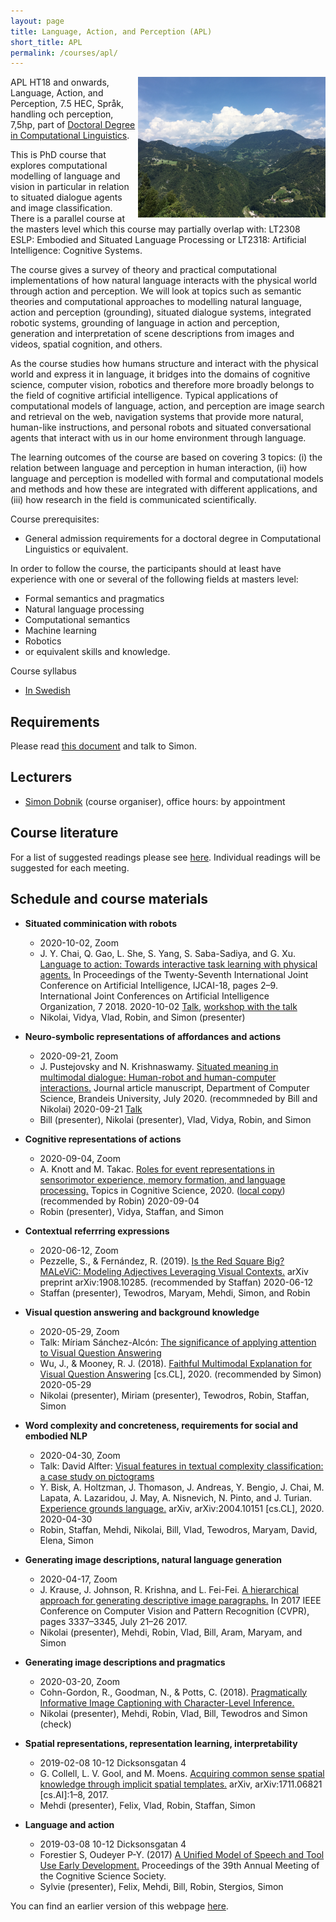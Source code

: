 ```yaml
---
layout: page
title: Language, Action, and Perception (APL)
short_title: APL
permalink: /courses/apl/
---
```


<img align="right" width="300" src="pics/IMG_5943.JPG"/>

APL HT18 and onwards, Language, Action, and Perception, 7.5 HEC, Språk, handling och perception, 7,5hp, part of [Doctoral Degree in Computational
Linguistics](https://flov.gu.se/digitalAssets/1605/1605989_asp-fd-datalingvistik-2016ver2.pdf).

This is PhD course that explores computational modelling of language and vision in particular in relation to situated dialogue agents and image classification. There is a parallel course at the masters level which this course may partially overlap with: LT2308 ESLP: Embodied and Situated Language Processing or LT2318: Artificial Intelligence: Cognitive Systems.

The course gives a survey of theory and practical computational implementations of how natural language interacts with the physical world through action and perception. We will look at topics such as semantic theories and computational approaches to modelling natural language, action and perception (grounding), situated dialogue systems, integrated robotic systems, grounding of language in action and perception, generation and interpretation of scene descriptions from images and videos, spatial cognition, and others.

As the course studies how humans structure and interact with the physical world and express it in language, it bridges into the domains of cognitive science, computer vision, robotics and therefore more broadly belongs to the field of cognitive artificial intelligence. Typical applications of computational models of language, action, and perception are image search and retrieval on the web, navigation systems that provide more natural, human-like instructions, and personal robots and situated conversational agents that interact with us in our home environment through language.

The learning outcomes of the course are based on covering 3 topics: (i) the relation between language and perception in human interaction, (ii) how language and perception is modelled with formal and computational models and methods and how these are integrated with different applications, and (iii) how research in the field is communicated scientifically.

Course prerequisites:

  - General admission requirements for a doctoral degree in Computational Linguistics or equivalent.
  
In order to follow the course, the participants should at least have experience with one or several of the following fields at masters level:
    
  - Formal semantics and pragmatics
  - Natural language processing
  - Computational semantics
  - Machine learning
  - Robotics
  - or equivalent skills and knowledge.

Course syllabus

  - [In Swedish](https://flov.gu.se/digitalAssets/1578/1578779_spr--k--handling-och-perception--7-5-hp.pdf)


## Requirements

Please read [this document](../requirements.md) and talk to Simon.


## Lecturers

  - [Simon Dobnik](https://clasp.gu.se/about/people/simon-dobnik) (course organiser), office hours: by appointment


## Course literature

For a list of suggested readings please see [here](https://gu-clasp.github.io/language-and-perception/meetings/). Individual readings will be suggested for each meeting.


## Schedule and course materials

  - **Situated comminication with robots**
    * 2020-10-02, Zoom
    * J. Y. Chai, Q. Gao, L. She, S. Yang, S. Saba-Sadiya, and G. Xu. [Language to action: Towards interactive task learning with physical agents.](https://doi.org/10.24963/ijcai.2018/1) In Proceedings of the Twenty-Seventh International Joint Conference on Artificial Intelligence, IJCAI-18, pages 2–9. International Joint Conferences on Artificial Intelligence Organization, 7 2018. 2020-10-02 [Talk](https://slideslive.com/38929802/situated-humanmachine-communication), [workshop with the talk](https://nli-acl2020.github.io/)
    * Nikolai, Vidya, Vlad, Robin, and Simon (presenter) 

  - **Neuro-symbolic representations of affordances and actions**
    * 2020-09-21, Zoom
    * J. Pustejovsky and N. Krishnaswamy. [Situated meaning in multimodal dialogue: Human-robot and human-computer interactions.](http://www.voxicon.net/wp-content/uploads/2020/07/TAL_2020-13.pdf) Journal article manuscript, Department of Computer Science, Brandeis University, July 2020. (recommneded by Bill and Nikolai) 2020-09-21 [Talk](https://www.youtube.com/watch?v=IwIvn64mT3U)
    * Bill (presenter), Nikolai (presenter), Vlad, Vidya, Robin, and Simon

  - **Cognitive representations of actions**
    * 2020-09-04, Zoom
    * A. Knott and M. Takac. [Roles for event representations in sensorimotor experience, memory formation, and language processing.](https://doi.org/10.1111/tops.12497) Topics in Cognitive Science, 2020. ([local copy](https://slack-files.com/files-pri-safe/TU15D2JSX-F019M7Z47RA/knott-takac-tops20.pdf?c=1598966339-11af60792c469780)) (recommended by Robin) 2020-09-04
    * Robin (presenter), Vidya, Staffan, and Simon
    
  - **Contextual referrring expressions** 
      * 2020-06-12, Zoom
      * Pezzelle, S., & Fernández, R. (2019). [Is the Red Square Big? MALeViC: Modeling Adjectives Leveraging Visual Contexts.](https://arxiv.org/pdf/1908.10285.pdf) arXiv preprint arXiv:1908.10285. (recommended by Staffan) 2020-06-12 
      * Staffan (presenter), Tewodros, Maryam, Mehdi, Simon, and Robin
  
  - **Visual question answering and background knowledge**
      * 2020-05-29, Zoom
      * Talk: Míriam Sánchez-Alcón: [The significance of applying attention to Visual Question Answering](https://gubox.app.box.com/s/djn8w0k2qlmkgbdsr8yk0dsz22r1fjsj)
      * Wu, J., & Mooney, R. J. (2018). [Faithful Multimodal Explanation for Visual Question Answering](http://arxiv.org/abs/1809.02805) [cs.CL], 2020. (recommended by Simon) 2020-05-29
      * Nikolai (presenter), Miriam (presenter), Tewodros, Robin, Staffan, Simon

  - **Word complexity and concreteness, requirements for social and embodied NLP**
      * 2020-04-30, Zoom
      * Talk: David Alfter: [Visual features in textual complexity classification: a case study on pictograms](https://gubox.box.com/shared/static/nuyn4p02bcj8pok1lmd9huf54wfmt8an.pdf)
      * Y. Bisk, A. Holtzman, J. Thomason, J. Andreas, Y. Bengio, J. Chai, M. Lapata, A. Lazaridou, J. May, A. Nisnevich, N. Pinto, and J. Turian. [Experience grounds language.](https://arxiv.org/abs/2004.10151) arXiv, arXiv:2004.10151 [cs.CL], 2020. 2020-04-30
      * Robin, Staffan, Mehdi, Nikolai, Bill, Vlad, Tewodros, Maryam, David, Elena, Simon

  - **Generating image descriptions, natural language generation**
      * 2020-04-17, Zoom
      * J. Krause, J. Johnson, R. Krishna, and L. Fei-Fei. [A hierarchical approach for generating descriptive image paragraphs.](https://arxiv.org/pdf/1611.06607.pdf) In 2017 IEEE Conference on Computer Vision and Pattern Recognition (CVPR), pages 3337–3345, July 21–26 2017.
      * Nikolai (presenter), Mehdi, Robin, Vlad, Bill, Aram, Maryam, and Simon

  - **Generating image descriptions and pragmatics**
      * 2020-03-20, Zoom
      * Cohn-Gordon, R., Goodman, N., & Potts, C. (2018). [Pragmatically Informative Image Captioning with Character-Level Inference.](http://arxiv.org/abs/1804.05417)
      * Nikolai (presenter), Mehdi, Robin, Vlad, Bill, Tewodros and Simon (check)

  - **Spatial representations, representation learning, interpretability**
      * 2019-02-08 10-12 Dicksonsgatan 4
      * G. Collell, L. V. Gool, and M. Moens. [Acquiring common sense spatial knowledge through implicit spatial templates.](http://arxiv.org/abs/1711.06821) arXiv, arXiv:1711.06821 [cs.AI]:1–8, 2017.
      * Mehdi (presenter), Felix, Vlad, Robin, Staffan, Simon

  - **Language and action**
      * 2019-03-08 10-12 Dicksonsgatan 4
      * Forestier S, Oudeyer P-Y. (2017) [A Unified Model of Speech and Tool Use Early Development.](http://sforestier.com/node/32) Proceedings of the 39th Annual Meeting of the Cognitive Science Society. 
      * Sylvie (presenter), Felix, Mehdi, Bill, Robin, Stergios, Simon


You can find  an earlier version of this webpage [here](documents/archived.zip).
